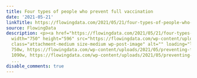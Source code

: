 ```yaml
---
title: Four types of people who prevent full vaccination
date: '2021-05-21'
linkTitle: https://flowingdata.com/2021/05/21/four-types-of-people-who-prevent-full-vaccination/
source: FlowingData
description: <p><a href="https://flowingdata.com/2021/05/21/four-types-of-people-who-prevent-full-vaccination/"><img
  width="750" height="596" src="https://flowingdata.com/wp-content/uploads/2021/05/preventing-full-vaccination-750x596.png"
  class="attachment-medium size-medium wp-post-image" alt="" loading="lazy" srcset="https://flowingdata.com/wp-content/uploads/2021/05/preventing-full-vaccination-750x596.png
  750w, https://flowingdata.com/wp-content/uploads/2021/05/preventing-full-vaccination-1090x867.png
  1090w, https://flowingdata.com/wp-content/uploads/2021/05/preventing-full-vaccination-210x167.png
  ...
disable_comments: true
---
```

<p><a href="https://flowingdata.com/2021/05/21/four-types-of-people-who-prevent-full-vaccination/"><img width="750" height="596" src="https://flowingdata.com/wp-content/uploads/2021/05/preventing-full-vaccination-750x596.png" class="attachment-medium size-medium wp-post-image" alt="" loading="lazy" srcset="https://flowingdata.com/wp-content/uploads/2021/05/preventing-full-vaccination-750x596.png 750w, https://flowingdata.com/wp-content/uploads/2021/05/preventing-full-vaccination-1090x867.png 1090w, https://flowingdata.com/wp-content/uploads/2021/05/preventing-full-vaccination-210x167.png ...